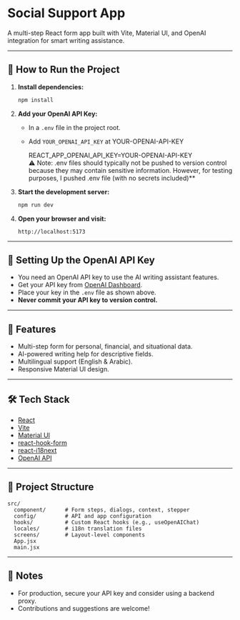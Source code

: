 # Social Support App

A multi-step React form app built with Vite, Material UI, and OpenAI integration for smart writing assistance.

---

## 🚀 How to Run the Project

1. **Install dependencies:**

   ```bash
   npm install
   ```

2. **Add your OpenAI API Key:**

   - In a `.env` file in the project root.
   - Add  `YOUR_OPENAI_API_KEY` at YOUR-OPENAI-API-KEY
     
     REACT_APP_OPENAI_API_KEY=YOUR-OPENAI-API-KEY     
     ⚠️ Note: .env files should typically not be pushed to version control because they may contain sensitive information.
     However, for testing purposes, I pushed .env file (with no secrets included)**
     

3. **Start the development server:**

   ```bash
   npm run dev
   ```

4. **Open your browser and visit:**

   ```
   http://localhost:5173
   ```

---

## 🔑 Setting Up the OpenAI API Key

- You need an OpenAI API key to use the AI writing assistant features.
- Get your API key from [OpenAI Dashboard](https://platform.openai.com/account/api-keys).
- Place your key in the `.env` file as shown above.
- **Never commit your API key to version control.**

---

## 📝 Features

- Multi-step form for personal, financial, and situational data.
- AI-powered writing help for descriptive fields.
- Multilingual support (English & Arabic).
- Responsive Material UI design.

---

## 🛠️ Tech Stack

- [React](https://react.dev/)
- [Vite](https://vitejs.dev/)
- [Material UI](https://mui.com/)
- [react-hook-form](https://react-hook-form.com/)
- [react-i18next](https://react.i18next.com/)
- [OpenAI API](https://platform.openai.com/docs/api-reference)

---

## 📂 Project Structure

```
src/
  component/      # Form steps, dialogs, context, stepper
  config/         # API and app configuration
  hooks/          # Custom React hooks (e.g., useOpenAIChat)
  locales/        # i18n translation files
  screens/        # Layout-level components
  App.jsx
  main.jsx
```

---

## 📢 Notes

- For production, secure your API key and consider using a backend proxy.
- Contributions and suggestions are welcome!
